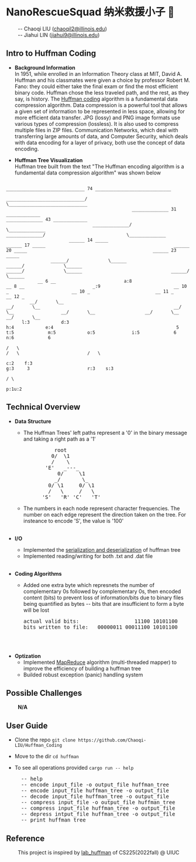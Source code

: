 # NanoRescueSquad 纳米救援小子 🚁
&emsp;&emsp; -- Chaoqi LIU (chaoqil2@illinois.edu) \
&emsp;&emsp; -- Jiahui LIN (jiahui9@illinois.edu)

## Intro to Huffman Coding

* __Background Information__ \
In 1951, while enrolled in an Information Theory class at MIT, David A. Huffman and his classmates were given a choice by professor Robert M. Fano: they could either take the final exam or find the most efficient binary code. Huffman chose the less traveled path, and the rest, as they say, is history. The [Huffman coding](https://en.wikipedia.org/wiki/Huffman_coding) algorithm is a fundamental data compression algorithm. Data compression is a powerful tool that allows a given set of information to be represented in less space, allowing for more efficient data transfer. JPG (lossy) and PNG image formats use various types of compression (lossless). It is also used to compress multiple files in ZIP files. Communication Networks, which deal with transferring large amounts of data, and Computer Security, which deals with data encoding for a layer of privacy, both use the concept of data encoding.


* __Huffman Tree Visualization__ \
Huffman tree built from the text "The Huffman encoding algorithm is a fundamental data compression algorithm" was shown below
```
                                                                                                ______________________________ 74 _____________________________                                                                                                  
                                                                 ______________________________/                                                               \______________________________                                                                   
                                                ______________ 31 _____________                                                                                                ______________ 43 _____________                                                   
                                 ______________/                               \______________                                                                  ______________/                               \______________                                    
                        ______ 14 _____                                                ______ 17 _____                                                 ______ 20 _____                                                ______ 23 _____                            
                 ______/               \______                                  ______/               \______                                   ______/               \______                                  ______/               \______                     
            __ 6 __                          a:8                           __ 8 __                          _:9                            __ 10 _                        __ 10 _                         __ 11 _                        __ 12 _                 
         __/       \__                                                  __/       \__                                                   __/       \__                  __/       \__                   __/       \__                  __/       \__              
      l:3            d:3                                             h:4            e:4                                               5             t:5             m:5            o:5              i:5             6              n:6             6             
                                                                                                                                    /   \                                                                         /   \                          /   \           
                                                                                                                                 c:2    f:3                                                                    g:3     3                      r:3    s:3         
                                                                                                                                                                                                                      / \                                        
                                                                                                                                                                                                                    p:1u:2                                       

```

## Technical Overview
* __Data Structure__
  * The Huffman Trees' left paths represent a '0' in the binary message and taking a right path as a '1'
    <pre>
              root
             0/  \1
             /    \ 
           'E'   _---_
               0/     \1
              _/       \_
            0/ \1     0/ \1
            /   \     /   \
          'S'   'R' 'C'   'T'
    </pre>
  * The numbers in each node represent character frequencies. The number on each edge represent the direction taken on the tree. For insteance to encode 'S', the value is '100'
<br></br>

* __I/O__
  * Implemented the [serialization and deserialization](https://en.wikipedia.org/wiki/Serialization) of huffman tree
  * Implemented reading/writing for both .txt and .dat file
<br></br>
  
* __Coding Algorithms__
  * Added one extra byte which represnets the number of complementary 0s followed by complementary 0s, then encoded content (bits) to prevent loss of information/bits due to binary files being quantified as bytes -- bits that are insufficient to form a byte will be lost
    <pre>
    actual valid bits:                  11100 10101100
    bits written to file:   00000011 00011100 10101100
    </pre>

<br></br>  
* __Optization__
  * Implemented [MapReduce](https://en.wikipedia.org/wiki/MapReduce) algorithm (multi-threaded mapper) to improve the efficiency of building a huffman tree
  * Builded robust exception (panic) handling system

## Possible Challenges
&emsp;&emsp; __N/A__

## User Guide

* Clone the repo ```git clone https://github.com/Chaoqi-LIU/Huffman_Coding```
* Move to the dir ```cd huffman```
* To see all operations provided ```cargo run -- help```

  <pre>
    -- help                                                 print this help message
    -- encode input_file -o output_file huffman_tree        encode the content in 'input_file'[.txt], write encoded content to 'output_file'[.dat], and save the huffman tree to 'huffman_tree'[.crab]
    -- encode input_file huffman_tree -o output_file        encode the content in 'input_file'[.txt] with 'huffman_tree'[.crab] provided, write encoded content to 'output_file'[.dat]
    -- decode input_file huffman_tree -o output_file        decode the content in 'input_file'[.txt] with 'huffman_tree'[.crab] provided, write decoded content to 'output_file'[.txt]
    -- compress input_file -o output_file huffman_tree      compress the image in 'input_file'[.ppm], write compressed image to 'output_file'[.dat] and save the huffman tree to 'huffman_tree'[.crab]
    -- compress input_file huffman_tree -o output_file      compress the image in 'input_file'[.ppm] with 'huffman_tree'[.crab] provided, write compressed image to 'output_file'[.dat]
    -- depress intput_file huffman_tree -o output_file      depress the image in 'input_file'[.dat] with 'huffman_tree'[.crab] provided, write depressed image to 'output_file'[.ppm]
    -- print huffman_tree                                   print the 'huffman_tree'[.crab]
  </pre>

## Reference
&emsp;&emsp; This project is inspired by [lab_huffman](https://courses.engr.illinois.edu/cs225/fa2022/labs/huffman/) of CS225(2022fall) @ UIUC
